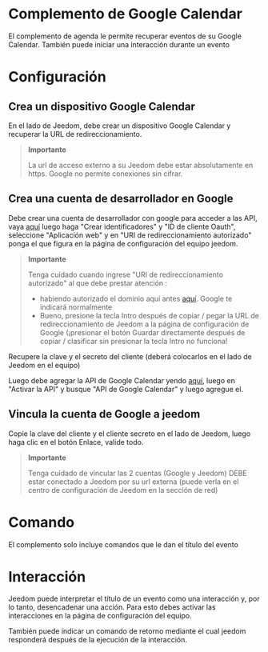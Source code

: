 # Complemento de Google Calendar

El complemento de agenda le permite recuperar eventos de su Google Calendar. También puede iniciar una interacción durante un evento

# Configuración 

## Crea un dispositivo Google Calendar 

En el lado de Jeedom, debe crear un dispositivo Google Calendar y recuperar la URL de redireccionamiento. 

> **Importante**
>
> La url de acceso externo a su Jeedom debe estar absolutamente en https. Google no permite conexiones sin cifrar.

## Crea una cuenta de desarrollador en Google 

Debe crear una cuenta de desarrollador con google para acceder a las API, vaya [aquí](https://console.developers.google.com/apis/credentials) luego haga "Crear identificadores" y "ID de cliente Oauth", seleccione "Aplicación web" y en "URI de redireccionamiento autorizado" ponga el que figura en la página de configuración del equipo jeedom.

> **Importante**
>
> Tenga cuidado cuando ingrese "URI de redireccionamiento autorizado" al que debe prestar atención : 
> - habiendo autorizado el dominio aquí antes [aquí](https://console.developers.google.com/apis/credentials/consent). Google te indicará normalmente
> - Bueno, presione la tecla Intro después de copiar / pegar la URL de redireccionamiento de Jeedom a la página de configuración de Google (¡presionar el botón Guardar directamente después de copiar / clasificar sin presionar la tecla Intro no funciona!

Recupere la clave y el secreto del cliente (deberá colocarlos en el lado de Jeedom en el equipo)

Luego debe agregar la API de Google Calendar yendo [aquí](https://console.developers.google.com/apis/dashboard), luego en "Activar la API" y busque "API de Google Calendar" y luego agregue el.

## Vincula la cuenta de Google a jeedom 

Copie la clave del cliente y el cliente secreto en el lado de Jeedom, luego haga clic en el botón Enlace, valide todo.

>**Importante**
>
>Tenga cuidado de vincular las 2 cuentas (Google y Jeedom) DEBE estar conectado a Jeedom por su url externa (puede verla en el centro de configuración de Jeedom en la sección de red)

# Comando 

El complemento solo incluye comandos que le dan el título del evento

# Interacción 

Jeedom puede interpretar el título de un evento como una interacción y, por lo tanto, desencadenar una acción. Para esto debes activar las interacciones en la página de configuración del equipo.

También puede indicar un comando de retorno mediante el cual jeedom responderá después de la ejecución de la interacción.
